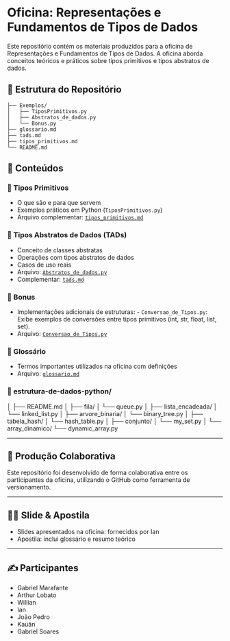 
# Oficina: Representações e Fundamentos de Tipos de Dados

Este repositório contém os materiais produzidos para a oficina de Representações e Fundamentos de Tipos de Dados. A oficina aborda conceitos teóricos e práticos sobre tipos primitivos e tipos abstratos de dados.

## 📁 Estrutura do Repositório

```
├── Exemplos/
│   ├── TiposPrimitivos.py
│   ├── Abstratos_de_dados.py
│   └── Bonus.py
├── glossario.md
├── tads.md
├── tipos_primitivos.md
└── README.md
```

## 📘 Conteúdos

### 📌 Tipos Primitivos
- O que são e para que servem
- Exemplos práticos em Python (`TiposPrimitivos.py`)
- Arquivo complementar: [`tipos_primitivos.md`](tipos_primitivos.md)

### 📌 Tipos Abstratos de Dados (TADs)
- Conceito de classes abstratas
- Operações com tipos abstratos de dados
- Casos de uso reais
- Arquivo: [`Abstratos_de_dados.py`](Exemplos/Abstratos_de_dados.py)
- Complementar: [`tads.md`](tads.md)

### 📌 Bonus
- Implementações adicionais de estruturas: - `Conversao_de_Tipos.py`: Exibe exemplos de conversões entre tipos primitivos (int, str, float, list, set).
- Arquivo: [`Conversao_de_Tipos.py`](Exemplos/Conversao_de_Tipos.py)

### 📌 Glossário
- Termos importantes utilizados na oficina com definições
- Arquivo: [`glossario.md`](glossario.md) 

### 📌 estrutura-de-dados-python/
│
├── README.md
│
├── fila/
│   └── queue.py
│
├── lista_encadeada/
│   └── linked_list.py
│
├── arvore_binaria/
│   └── binary_tree.py
│
├── tabela_hash/
│   └── hash_table.py
│
├── conjunto/
│   └── my_set.py
│
└── array_dinamico/
    └── dynamic_array.py

---

## 🔄 Produção Colaborativa

Este repositório foi desenvolvido de forma colaborativa entre os participantes da oficina, utilizando o GitHub como ferramenta de versionamento.

---

## 👨‍🏫 Slide & Apostila

- Slides apresentados na oficina: fornecidos por Ian
- Apostila: inclui glossário e resumo teórico

---

## ✍️ Participantes

- Gabriel Marafante
- Arthur Lobato
- Willian
- Ian
- João Pedro
- Kauãn
- Gabriel Soares 
